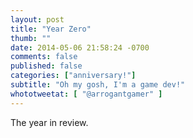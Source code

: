 ```yaml
---
layout: post
title: "Year Zero"
thumb: ""
date: 2014-05-06 21:58:24 -0700
comments: false
published: false
categories: ["anniversary!"]
subtitle: "Oh my gosh, I'm a game dev!"
whototweetat: [ "@arrogantgamer" ]
---
```


The year in review.
